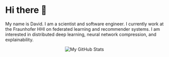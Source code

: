# Hi there 👋

My name is David. I am a scientist and software engineer. I currently work at the Fraunhofer HHI on federated learning and recommender systems. I am interested in distributed deep learning, neural network compression, and explainability. 

<p align="center">
  <img src="https://github-readme-stats.vercel.app/api?username=lecode-official&count_private=true&show_icons=true&theme=dracula" alt="My GitHub Stats">
</p>
